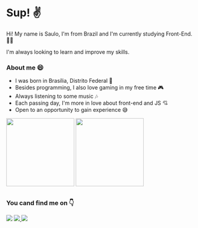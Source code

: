 <div>  
  <h1>Sup! ✌</h1>

  <p>Hi! My name is Saulo, I'm from Brazil and I'm currently studying Front-End. 👨‍💻</p>

  <p>I'm always looking to learn and improve my skills.</p>
  
  <h3>About me 😄</h3>

  <ul>
    <li>I was born in Brasília, Distrito Federal 👶</li>
    <li>Besides programming, I also love gaming in my free time 🎮</li>
    <li>Always listening to some music 🎶</li>
    <li>Each passing day, I'm more in love about front-end and JS 💘</li>
    <li>Open to an opportunity to gain experience 😅</li>
  </ul> 
</div>
    
<div>  
  <img height="180em" src="https://github-readme-stats.vercel.app/api?username=Sauleras&show_icons=true&theme=dracula">
  <img height="180em" src="https://github-readme-stats.vercel.app/api/top-langs/?username=Sauleras&layout=compact&theme=dracula">  
</div>  

##

<div>  
  <h3>You cand find me on 👇</h3>

  <a href="mailto:saulojuniosantana@gmail.com"><img src="https://img.shields.io/badge/Gmail-D14836?style=for-the-badge&logo=gmail&logoColor=white" target="blank"></a>
  <a href="https://www.instagram.com/ssaullo.filho/"><img src="https://img.shields.io/badge/Instagram-E4405F?style=for-the-badge&logo=instagram&logoColor=white" target="blank">   </a>
  <a href="https://www.linkedin.com/in/saulo-junio-482453198"><img src="https://img.shields.io/badge/LinkedIn-0077B5?style=for-the-badge&logo=linkedin&logoColor=white" target="blank"></a>  
</div> 

